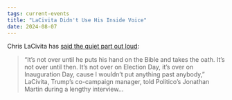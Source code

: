 ```yaml
---
tags: current-events
title: "LaCivita Didn't Use His Inside Voice"
date: 2024-08-07
---
```


Chris LaCivita has [said the quiet part out loud](https://minnesotareformer.com/2024/07/18/top-trump-adviser-says-2024-election-not-over-until-inauguration-day/):

> “It’s not over until he puts his hand on the Bible and takes the oath. It’s not over until then. It’s not over on Election Day, it’s over on Inauguration Day, cause I wouldn’t put anything past anybody,” LaCivita, Trump’s co-campaign manager, told Politico’s Jonathan Martin during a lengthy interview...